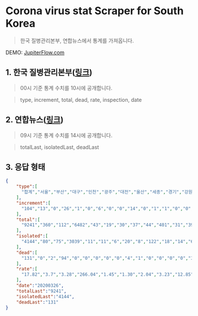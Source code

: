 Corona virus stat Scraper for South Korea
===
> 한국 질병관리본부, 연합뉴스에서 통계를 가져옵니다.

DEMO: [JupiterFlow.com](https://jupiterflow.com/corona/api/lastStatus)

## 1. 한국 질병관리본부([링크](http://ncov.mohw.go.kr/bdBoardList_Real.do?brdId=1&brdGubun=13))
> 00시 기준 통계 수치를 10시에 공개합니다.

> type, increment, total, dead, rate, inspection, date

## 2. 연합뉴스([링크](https://www.yna.co.kr/))
> 09시 기준 통계 수치를 14시에 공개합니다.

> totalLast, isolatedLast, deadLast

## 3. 응답 형태
```json
{
    "type":[
      "합계","서울","부산","대구","인천","광주","대전","울산","세종","경기","강원","충북","충남","전북","전남","경북","경남","제주","검역"
    ],
    "increment":[
      "104","13","0","26","1","0","6","0","0","14","0","1","1","0","0","12","0","0","30"
    ],
    "total":[
      "9241","360","112","6482","43","19","30","37","44","401","31","39","124","10","8","1274","90","6","131"
    ],
    "isolated":[
      "4144","80","75","3039","11","11","6","20","8","122","18","14","68","7","3","601","57","4","0"
    ],
    "dead":[
      "131","0","2","94","0","0","0","0","0","4","1","0","0","0","0","30","0","0","0"
    ],
    "rate":[
      "17.82","3.7","3.28","266.04","1.45","1.30","2.04","3.23","12.85","3.03","2.01","2.44","5.84","0.55","0.43","47.85","2.68","0.89","-"
    ],
    "date":"20200326",
    "totalLast":"9241",
    "isolatedLast":"4144",
    "deadLast":"131"
}
```